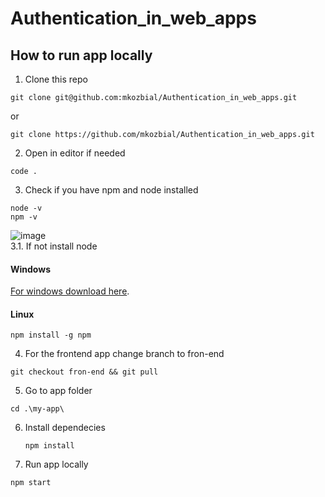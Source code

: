 # Authentication_in_web_apps
## How to run app locally
1. Clone this repo
```
git clone git@github.com:mkozbial/Authentication_in_web_apps.git
```
or
```
git clone https://github.com/mkozbial/Authentication_in_web_apps.git
```
2. Open in editor if needed
```
code .
```
3. Check if you have npm and node installed
```
node -v
npm -v
```
![image](https://github.com/mkozbial/Authentication_in_web_apps/assets/121809496/122fb824-80dc-4b96-bb18-7080f7e0483f) \
3.1. If not install node 
#### Windows
[For windows download here](https://nodejs.org/en/download 'Node for Windows').
#### Linux
```
npm install -g npm
```
4. For the frontend app change branch to fron-end
```
git checkout fron-end && git pull
```
5. Go to app folder
```
cd .\my-app\ 
```
6. Install dependecies
   ```
   npm install
   ```
7. Run app locally
```
npm start
```
